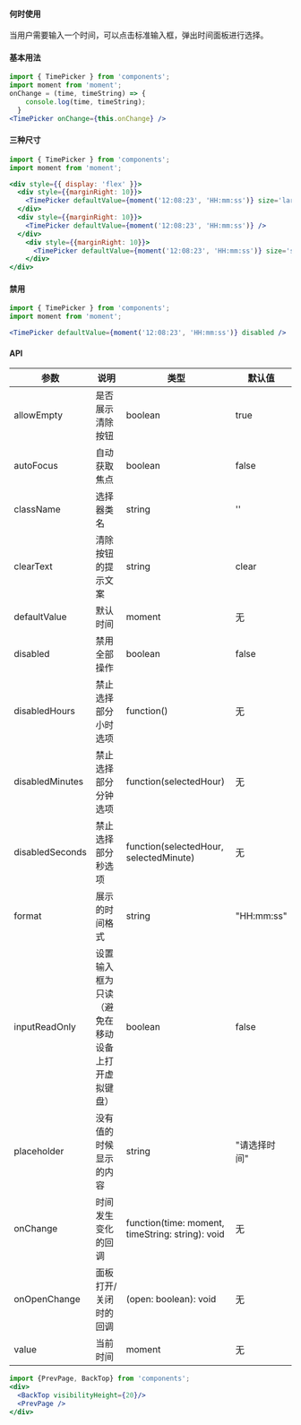 #### **何时使用**

当用户需要输入一个时间，可以点击标准输入框，弹出时间面板进行选择。

#### **基本用法**

```jsx
import { TimePicker } from 'components';
import moment from 'moment';
onChange = (time, timeString) => {
    console.log(time, timeString);
  }
<TimePicker onChange={this.onChange} />
```

#### **三种尺寸**

```jsx
import { TimePicker } from 'components';
import moment from 'moment';

<div style={{ display: 'flex' }}>
  <div style={{marginRight: 10}}>
    <TimePicker defaultValue={moment('12:08:23', 'HH:mm:ss')} size='large' />
  </div>
  <div style={{marginRight: 10}}>
    <TimePicker defaultValue={moment('12:08:23', 'HH:mm:ss')} />
  </div>
    <div style={{marginRight: 10}}>
      <TimePicker defaultValue={moment('12:08:23', 'HH:mm:ss')} size='small' />
    </div>
</div>
```

#### **禁用**

```jsx
import { TimePicker } from 'components';
import moment from 'moment';

<TimePicker defaultValue={moment('12:08:23', 'HH:mm:ss')} disabled />
```

#### **API**

| 参数 | 说明 | 类型 | 默认值 |
| --- | --- | --- | --- |
| allowEmpty | 是否展示清除按钮 | boolean | true |
| autoFocus | 自动获取焦点 | boolean | false |
| className | 选择器类名 | string | '' |
| clearText | 清除按钮的提示文案 | string | clear |
| defaultValue | 默认时间 | moment | 无 |
| disabled | 禁用全部操作 | boolean | false |
| disabledHours | 禁止选择部分小时选项 | function() | 无 |
| disabledMinutes | 禁止选择部分分钟选项 | function(selectedHour) | 无 |
| disabledSeconds | 禁止选择部分秒选项 | function(selectedHour, selectedMinute) | 无 |
| format | 展示的时间格式 | string | "HH:mm:ss" |
| inputReadOnly | 设置输入框为只读（避免在移动设备上打开虚拟键盘） | boolean | false |
| placeholder | 没有值的时候显示的内容 | string | "请选择时间" |
| onChange | 时间发生变化的回调 | function(time: moment, timeString: string): void | 无 |
| onOpenChange | 面板打开/关闭时的回调 | (open: boolean): void | 无 |
| value | 当前时间 | moment | 无 |


```jsx noeditor
import {PrevPage, BackTop} from 'components';
<div>
  <BackTop visibilityHeight={20}/>
  <PrevPage />
</div>
```
